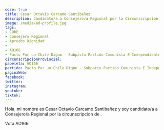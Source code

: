 ```yaml
---
core: true
title: Cesar Octavio Carcamo Santibañez
description: Candidato/a a Consejero/a Regional por la Circunscripción de 
image: /media/ad-profile.jpg
tags:
- CORE
- Consejero Regional
- Apruebo Dignidad
- 
- AO166
- Pacto Por un Chile Digno - Subpacto Partido Comunista E Independientes - Partido Comunista De Chile
circunscripcionProvincial: 
papeleta: AO166
partido: Pacto Por un Chile Digno - Subpacto Partido Comunista E Independientes - Partido Comunista De Chile
paginaWeb:
facebook:
twitter:
instagram:
youtube:
tiktok:
---
```

Hola, mi nombre es Cesar Octavio Carcamo Santibañez y soy candidato/a a Consejero/a Regional por la circunscripcion de .

Vota AO166.